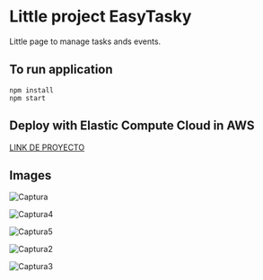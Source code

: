 # Little project EasyTasky

Little page to manage tasks ands events.

## To run application

```
npm install
npm start
```

## Deploy with Elastic Compute Cloud in AWS 

[LINK DE PROYECTO](https://master.d1rhvqrmguq8t1.amplifyapp.com/user/tasks)

## Images
![Captura](https://user-images.githubusercontent.com/17655229/144662290-f80fb5c1-9db9-4366-9490-9d4d7f761751.JPG)

![Captura4](https://user-images.githubusercontent.com/17655229/144662311-45ecd87c-c24f-49bc-983d-2131fd1428d9.JPG)

![Captura5](https://user-images.githubusercontent.com/17655229/144662324-6a799625-5920-4678-96e1-54e3ac8e4aea.JPG)

![Captura2](https://user-images.githubusercontent.com/17655229/144662331-57ef8156-398c-4bcc-8682-ced92525a062.JPG)

![Captura3](https://user-images.githubusercontent.com/17655229/144662344-c40f8ee8-8cdc-4839-9cc5-22c19bbe065b.JPG)


